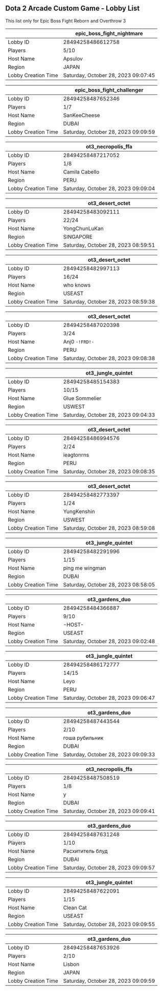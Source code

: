 ## Dota 2 Arcade Custom Game - Lobby List

This list only for Epic Boss Fight Reborn and Overthrow 3

|  | epic_boss_fight_nightmare |
| ------ | ------ |
| Lobby ID | 28494258486612758 |
| Players | 5/10 |
| Host Name | Apsulov |
| Region | JAPAN |
| Lobby Creation Time | Saturday, October 28, 2023 09:07:45 |


|  | epic_boss_fight_challenger |
| ------ | ------ |
| Lobby ID | 28494258487652346 |
| Players | 1/7 |
| Host Name | SanKeeCheese |
| Region | DUBAI |
| Lobby Creation Time | Saturday, October 28, 2023 09:09:59 |


|  | ot3_necropolis_ffa |
| ------ | ------ |
| Lobby ID | 28494258487217052 |
| Players | 1/8 |
| Host Name | Camila Cabello |
| Region | PERU |
| Lobby Creation Time | Saturday, October 28, 2023 09:09:04 |


|  | ot3_desert_octet |
| ------ | ------ |
| Lobby ID | 28494258483092111 |
| Players | 22/24 |
| Host Name | YongChunLuKan |
| Region | SINGAPORE |
| Lobby Creation Time | Saturday, October 28, 2023 08:59:51 |


|  | ot3_desert_octet |
| ------ | ------ |
| Lobby ID | 28494258482997113 |
| Players | 16/24 |
| Host Name | who knows |
| Region | USEAST |
| Lobby Creation Time | Saturday, October 28, 2023 08:59:38 |


|  | ot3_desert_octet |
| ------ | ------ |
| Lobby ID | 28494258487020398 |
| Players | 3/24 |
| Host Name | Anj0 `-!FRD!-` |
| Region | PERU |
| Lobby Creation Time | Saturday, October 28, 2023 09:08:38 |


|  | ot3_jungle_quintet |
| ------ | ------ |
| Lobby ID | 28494258485154383 |
| Players | 10/15 |
| Host Name | Glue Sommelier |
| Region | USWEST |
| Lobby Creation Time | Saturday, October 28, 2023 09:04:33 |


|  | ot3_desert_octet |
| ------ | ------ |
| Lobby ID | 28494258486994576 |
| Players | 2/24 |
| Host Name | ieagtonrns |
| Region | PERU |
| Lobby Creation Time | Saturday, October 28, 2023 09:08:35 |


|  | ot3_desert_octet |
| ------ | ------ |
| Lobby ID | 28494258482773397 |
| Players | 1/24 |
| Host Name | YungKenshin |
| Region | USWEST |
| Lobby Creation Time | Saturday, October 28, 2023 08:59:08 |


|  | ot3_jungle_quintet |
| ------ | ------ |
| Lobby ID | 28494258482291996 |
| Players | 1/15 |
| Host Name | ping me wingman |
| Region | DUBAI |
| Lobby Creation Time | Saturday, October 28, 2023 08:58:05 |


|  | ot3_gardens_duo |
| ------ | ------ |
| Lobby ID | 28494258484366887 |
| Players | 9/10 |
| Host Name | -HOST- |
| Region | USEAST |
| Lobby Creation Time | Saturday, October 28, 2023 09:02:48 |


|  | ot3_jungle_quintet |
| ------ | ------ |
| Lobby ID | 28494258486172777 |
| Players | 14/15 |
| Host Name | Leyo |
| Region | PERU |
| Lobby Creation Time | Saturday, October 28, 2023 09:06:47 |


|  | ot3_gardens_duo |
| ------ | ------ |
| Lobby ID | 28494258487443544 |
| Players | 2/10 |
| Host Name | гоша рубильник |
| Region | DUBAI |
| Lobby Creation Time | Saturday, October 28, 2023 09:09:33 |


|  | ot3_necropolis_ffa |
| ------ | ------ |
| Lobby ID | 28494258487508519 |
| Players | 1/8 |
| Host Name | у |
| Region | DUBAI |
| Lobby Creation Time | Saturday, October 28, 2023 09:09:41 |


|  | ot3_gardens_duo |
| ------ | ------ |
| Lobby ID | 28494258487631248 |
| Players | 1/10 |
| Host Name | Расхититель блуд |
| Region | DUBAI |
| Lobby Creation Time | Saturday, October 28, 2023 09:09:57 |


|  | ot3_jungle_quintet |
| ------ | ------ |
| Lobby ID | 28494258487622091 |
| Players | 1/15 |
| Host Name | Clean Cat |
| Region | USEAST |
| Lobby Creation Time | Saturday, October 28, 2023 09:09:55 |


|  | ot3_gardens_duo |
| ------ | ------ |
| Lobby ID | 28494258487653926 |
| Players | 2/10 |
| Host Name | Lisbon |
| Region | JAPAN |
| Lobby Creation Time | Saturday, October 28, 2023 09:09:59 |


